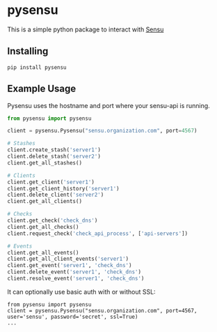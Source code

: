 pysensu
=======

This is a simple python package to interact with [Sensu](https://github.com/sensu/sensu)

Installing
----------

    pip install pysensu

Example Usage
-------------

Pysensu uses the hostname and port where your sensu-api is running.

```python
from pysensu import pysensu

client = pysensu.Pysensu("sensu.organization.com", port=4567)

# Stashes
client.create_stash('server1')
client.delete_stash('server2')
client.get_all_stashes()

# Clients
client.get_client('server1')
client.get_client_history('server1')
client.delete_client('server2')
client.get_all_clients()

# Checks
client.get_check('check_dns')
client.get_all_checks()
client.request_check('check_api_process', ['api-servers'])

# Events
client.get_all_events()
client.get_all_client_events('server1')
client.get_event('server1', 'check_dns')
client.delete_event('server1', 'check_dns')
client.resolve_event('server1', 'check_dns')
```

It can optionally use basic auth with or without SSL:

```puppet
from pysensu import pysensu
client = pysensu.Pysensu("sensu.organization.com", port=4567, user='sensu', password='secret', ssl=True)
...
```
